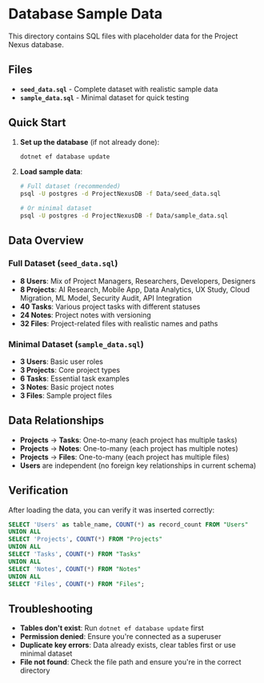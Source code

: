# Database Sample Data

This directory contains SQL files with placeholder data for the Project Nexus database.

## Files

- **`seed_data.sql`** - Complete dataset with realistic sample data
- **`sample_data.sql`** - Minimal dataset for quick testing

## Quick Start

1. **Set up the database** (if not already done):
   ```bash
   dotnet ef database update
   ```

2. **Load sample data**:
   ```bash
   # Full dataset (recommended)
   psql -U postgres -d ProjectNexusDB -f Data/seed_data.sql
   
   # Or minimal dataset
   psql -U postgres -d ProjectNexusDB -f Data/sample_data.sql
   ```

## Data Overview

### Full Dataset (`seed_data.sql`)
- **8 Users**: Mix of Project Managers, Researchers, Developers, Designers
- **8 Projects**: AI Research, Mobile App, Data Analytics, UX Study, Cloud Migration, ML Model, Security Audit, API Integration
- **40 Tasks**: Various project tasks with different statuses
- **24 Notes**: Project notes with versioning
- **32 Files**: Project-related files with realistic names and paths

### Minimal Dataset (`sample_data.sql`)
- **3 Users**: Basic user roles
- **3 Projects**: Core project types
- **6 Tasks**: Essential task examples
- **3 Notes**: Basic project notes
- **3 Files**: Sample project files

## Data Relationships

- **Projects** → **Tasks**: One-to-many (each project has multiple tasks)
- **Projects** → **Notes**: One-to-many (each project has multiple notes)
- **Projects** → **Files**: One-to-many (each project has multiple files)
- **Users** are independent (no foreign key relationships in current schema)

## Verification

After loading the data, you can verify it was inserted correctly:

```sql
SELECT 'Users' as table_name, COUNT(*) as record_count FROM "Users"
UNION ALL
SELECT 'Projects', COUNT(*) FROM "Projects"
UNION ALL
SELECT 'Tasks', COUNT(*) FROM "Tasks"
UNION ALL
SELECT 'Notes', COUNT(*) FROM "Notes"
UNION ALL
SELECT 'Files', COUNT(*) FROM "Files";
```

## Troubleshooting

- **Tables don't exist**: Run `dotnet ef database update` first
- **Permission denied**: Ensure you're connected as a superuser
- **Duplicate key errors**: Data already exists, clear tables first or use minimal dataset
- **File not found**: Check the file path and ensure you're in the correct directory
